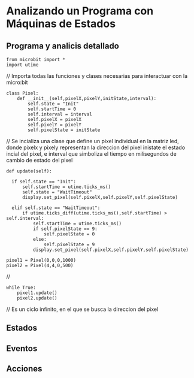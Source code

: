 # Analizando un Programa con Máquinas de Estados
## Programa y analicis detallado
    from microbit import *
    import utime
// Importa todas las funciones y clases necesarias para interactuar con la micro:bit 

    class Pixel:
        def __init__(self,pixelX,pixelY,initState,interval):
            self.state = "Init"
            self.startTime = 0
            self.interval = interval
            self.pixelX = pixelX
            self.pixelY = pixelY
            self.pixelState = initState
// Se incializa una clase que define un pixel individual en la matriz led, donde pixelx y pixely representan la direccion del pixel inistate el estado incial del pixel, e interval que simboliza el tiempo en milisegundos de cambio de estado del pixel

    def update(self):

      if self.state == "Init":
          self.startTime = utime.ticks_ms()
          self.state = "WaitTimeout"
          display.set_pixel(self.pixelX,self.pixelY,self.pixelState)

      elif self.state == "WaitTimeout":
          if utime.ticks_diff(utime.ticks_ms(),self.startTime) > self.interval:
              self.startTime = utime.ticks_ms()
              if self.pixelState == 9:
                  self.pixelState = 0
              else:
                  self.pixelState = 9
              display.set_pixel(self.pixelX,self.pixelY,self.pixelState)

    pixel1 = Pixel(0,0,0,1000)
    pixel2 = Pixel(4,4,0,500)
// 
    
    while True:
        pixel1.update()
        pixel2.update()
// Es un ciclo infinito, en el que se busca la direccion del pixel
## Estados

## Eventos

## Acciones


